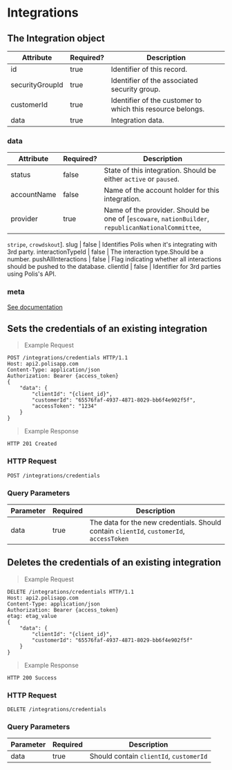 # Integrations

## The Integration object

Attribute | Required? | Description
--------- | --------- | -----------
id | true | Identifier of this record.
securityGroupId | true | Identifier of the associated security group.
customerId | true | Identifier of the customer to which this resource belongs.
data | true | Integration data.

### data

Attribute | Required? | Description
--------- | --------- | -----------
status | false | State of this integration. Should be either `active` or `paused`.
accountName | false | Name of the account holder for this integration.
provider | true | Name of the provider. Should be one of [`escoware`, `nationBuilder`, `republicanNationalCommittee`,
  `stripe`, `crowdskout`].
slug | false | Identifies Polis when it's integrating with 3rd party.
interactionTypeId | false | The interaction type.Should be a number.
pushAllInteractions | false | Flag indicating whether all interactions should be pushed to the database.
clientId | false | Identifier for 3rd parties using Polis's API.

### meta

[See documentation](#metadata-object)

## Sets the credentials of an existing integration

> Example Request

```http
POST /integrations/credentials HTTP/1.1
Host: api2.polisapp.com
Content-Type: application/json
Authorization: Bearer {access_token}
{
	"data": {
		"clientId": "{client_id}",
		"customerId": "65576faf-4937-4871-8029-bb6f4e902f5f",
		"accessToken": "1234"
	}
}
```

> Example Response

```http
HTTP 201 Created
```

### HTTP Request

`POST /integrations/credentials`

### Query Parameters

Parameter | Required | Description
--------- | -------- | -----------
data | true | The data for the new credentials. Should contain `clientId`, `customerId`, `accessToken`


## Deletes the credentials of an existing integration

> Example Request

```http
DELETE /integrations/credentials HTTP/1.1
Host: api2.polisapp.com
Content-Type: application/json
Authorization: Bearer {access_token}
etag: etag_value
{
	"data": {
		"clientId": "{client_id}",
		"customerId": "65576faf-4937-4871-8029-bb6f4e902f5f"
	}
}
```

> Example Response

```http
HTTP 200 Success
```

### HTTP Request

`DELETE /integrations/credentials`

### Query Parameters

Parameter | Required | Description
--------- | -------- | -----------
data | true | Should contain `clientId`, `customerId`